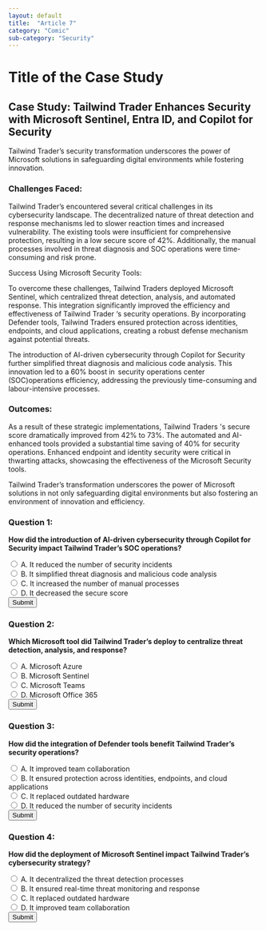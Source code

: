 ```yaml
---
layout: default
title:  "Article 7"
category: "Comic"
sub-category: "Security"
---
```

# Title of the Case Study

## Case Study: Tailwind Trader Enhances Security with Microsoft Sentinel, Entra ID, and Copilot for Security 

Tailwind Trader’s security transformation underscores the power of Microsoft solutions in safeguarding digital environments while fostering innovation. 

### Challenges Faced: 

Tailwind Trader’s encountered several critical challenges in its cybersecurity landscape. The decentralized nature of threat detection and response mechanisms led to slower reaction times and increased vulnerability. The existing tools were insufficient for comprehensive protection, resulting in a low secure score of 42%. Additionally, the manual processes involved in threat diagnosis and SOC operations were time-consuming and risk prone. 

Success Using Microsoft Security Tools: 

To overcome these challenges, Tailwind Traders deployed Microsoft Sentinel, which centralized threat detection, analysis, and automated response. This integration significantly improved the efficiency and effectiveness of Tailwind Trader ‘s security operations. By incorporating Defender tools, Tailwind Traders ensured protection across identities, endpoints, and cloud applications, creating a robust defense mechanism against potential threats. 

The introduction of AI-driven cybersecurity through Copilot for Security further simplified threat diagnosis and malicious code analysis. This innovation led to a 60% boost in  security operations center (SOC)operations efficiency, addressing the previously time-consuming and labour-intensive processes. 

### Outcomes: 

As a result of these strategic implementations, Tailwind Traders 's secure score dramatically improved from 42% to 73%. The automated and AI-enhanced tools provided a substantial time saving of 40% for security operations. Enhanced endpoint and identity security were critical in thwarting attacks, showcasing the effectiveness of the Microsoft Security tools. 

Tailwind Trader’s transformation underscores the power of Microsoft solutions in not only safeguarding digital environments but also fostering an environment of innovation and efficiency. 

### Question 1:
**How did the introduction of AI-driven cybersecurity through Copilot for Security impact Tailwind Trader’s SOC operations?**

<form id="quizForm1">
  <input type="radio" id="q1a" name="q1" value="A">
  <label for="q1a">A. It reduced the number of security incidents</label><br>
  <input type="radio" id="q1b" name="q1" value="B">
  <label for="q1b">B. It simplified threat diagnosis and malicious code analysis</label><br>
  <input type="radio" id="q1c" name="q1" value="C">
  <label for="q1c">C. It increased the number of manual processes</label><br>
  <input type="radio" id="q1d" name="q1" value="D">
  <label for="q1d">D. It decreased the secure score</label><br>
  <button type="button" onclick="checkAnswer1()" class="styled-button">Submit</button>
</form>

<p id="result1"></p>

### Question 2:
**Which Microsoft tool did Tailwind Trader’s deploy to centralize threat detection, analysis, and response?**

<form id="quizForm2">
  <input type="radio" id="q2a" name="q2" value="A">
  <label for="q2a">A. Microsoft Azure</label><br>
  <input type="radio" id="q2b" name="q2" value="B">
  <label for="q2b">B. Microsoft Sentinel</label><br>
  <input type="radio" id="q2c" name="q2" value="C">
  <label for="q2c">C. Microsoft Teams</label><br>
  <input type="radio" id="q2d" name="q2" value="D">
  <label for="q2d">D. Microsoft Office 365</label><br>
  <button type="button" onclick="checkAnswer2()" class="styled-button">Submit</button>
</form>

<p id="result2"></p>

### Question 3:
**How did the integration of Defender tools benefit Tailwind Trader’s security operations?**

<form id="quizForm3">
  <input type="radio" id="q3a" name="q3" value="A">
  <label for="q3a">A. It improved team collaboration</label><br>
  <input type="radio" id="q3b" name="q3" value="B">
  <label for="q3b">B. It ensured protection across identities, endpoints, and cloud applications</label><br>
  <input type="radio" id="q3c" name="q3" value="C">
  <label for="q3c">C. It replaced outdated hardware</label><br>
  <input type="radio" id="q3d" name="q3" value="D">
  <label for="q3d">D. It reduced the number of security incidents</label><br>
  <button type="button" onclick="checkAnswer3()" class="styled-button">Submit</button>
</form>

<p id="result3"></p>

### Question 4:
**How did the deployment of Microsoft Sentinel impact Tailwind Trader’s cybersecurity strategy?**

<form id="quizForm4">
  <input type="radio" id="q4a" name="q4" value="A">
  <label for="q4a">A. It decentralized the threat detection processes</label><br>
  <input type="radio" id="q4b" name="q4" value="B">
  <label for="q4b">B. It ensured real-time threat monitoring and response</label><br>
  <input type="radio" id="q4c" name="q4" value="C">
  <label for="q4c">C. It replaced outdated hardware</label><br>
  <input type="radio" id="q4d" name="q4" value="D">
  <label for="q4d">D. It improved team collaboration</label><br>
  <button type="button" onclick="checkAnswer4()" class="styled-button">Submit</button>
</form>

<p id="result4"></p>

<script>
  function checkAnswer1() {
    var radios = document.getElementsByName('q1');
    var correctAnswer = 'B';
    var result = document.getElementById('result1');
    var selected = false;

    for (var i = 0; i < radios.length; i++) {
      if (radios[i].checked) {
        selected = true;
        if (radios[i].value === correctAnswer) {
          result.textContent = 'Correct!';
          result.style.color = 'green';
        } else {
          result.textContent = 'Incorrect. Try again!';
          result.style.color = 'red';
        }
        break;
      }
    }

    if (!selected) {
      result.textContent = 'Please select an answer.';
      result.style.color = 'orange';
    }
  }

  function checkAnswer2() {
    var radios = document.getElementsByName('q2');
    var correctAnswer = 'B';
    var result = document.getElementById('result2');
    var selected = false;

    for (var i = 0; i < radios.length; i++) {
      if (radios[i].checked) {
        selected = true;
        if (radios[i].value === correctAnswer) {
          result.textContent = 'Correct!';
          result.style.color = 'green';
        } else {
          result.textContent = 'Incorrect. Try again!';
          result.style.color = 'red';
        }
        break;
      }
    }

    if (!selected) {
      result.textContent = 'Please select an answer.';
      result.style.color = 'orange';
    }
  }

  function checkAnswer3() {
    var radios = document.getElementsByName('q3');
    var correctAnswer = 'B';
    var result = document.getElementById('result3');
    var selected = false;

    for (var i = 0; i < radios.length; i++) {
      if (radios[i].checked) {
        selected = true;
        if (radios[i].value === correctAnswer) {
          result.textContent = 'Correct!';
          result.style.color = 'green';
        } else {
          result.textContent = 'Incorrect. Try again!';
          result.style.color = 'red';
        }
        break;
      }
    }

    if (!selected) {
      result.textContent = 'Please select an answer.';
      result.style.color = 'orange';
    }
  }

  function checkAnswer4() {
    var radios = document.getElementsByName('q4');
    var correctAnswer = 'B';
    var result = document.getElementById('result4');
    var selected = false;

    for (var i = 0; i < radios.length; i++) {
      if (radios[i].checked) {
        selected = true;
        if (radios[i].value === correctAnswer) {
          result.textContent = 'Correct!';
          result.style.color = 'green';
        } else {
          result.textContent = 'Incorrect. Try again!';
          result.style.color = 'red';
        }
        break;
      }
    }

    if (!selected) {
      result.textContent = 'Please select an answer.';
      result.style.color = 'orange';
    }
  }
</script>
